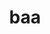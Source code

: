 ---
category: 3-letters
denotation: null
name: baa
reference_link: https://www.etymonline.com/word/baa
root_language: null
root_name: null
title: baa
type: free
word_sums:
- respelling: baa
  sum: 'Baa + '
---